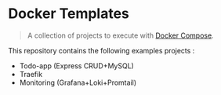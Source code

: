 # Docker Templates

> A collection of projects to execute with [Docker Compose](https://docs.docker.com/compose/).

This repository contains the following examples projects :

- Todo-app (Express CRUD+MySQL)
- Traefik
- Monitoring (Grafana+Loki+Promtail)
